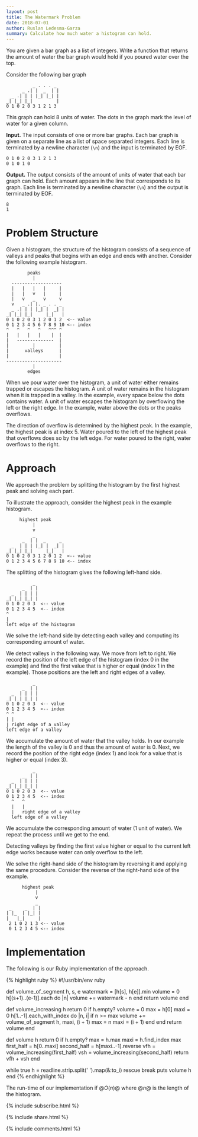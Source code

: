 ```yaml
---
layout: post
title: The Watermark Problem
date: 2018-07-01
author: Ruslan Ledesma-Garza
summary: Calculate how much water a histogram can hold.
---
```


You are given a bar graph as a list of integers.  Write a function
that returns the amount of water the bar graph would hold if you
poured water over the top.

Consider the following bar graph

```asciidoc
          _ . . . _
      _ .| |  _  | |
  _ .| | | |_| |_| |
_| |_| |_|         |
0 1 0 2 0 3 1 2 1 3
```

This graph can hold 8 units of water.  The dots in the graph mark
the level of water for a given column.

**Input.**
The input consists of one or more bar graphs.  Each bar graph is given
on a separate line as a list of space separated integers.  Each line
is terminated by a newline character (`\n`) and the input is
terminated by EOF.

```asciidoc
0 1 0 2 0 3 1 2 1 3
0 1 0 1 0
```

**Output.**
The output consists of the amount of units of water that each bar
graph can hold.  Each amount appears in the line that corresponds to
its graph.  Each line is terminated by a newline character (`\n`) and
the output is terminated by EOF.

```asciidoc
8
1
```

# Problem Structure

Given a histogram, the structure of the histogram consists of a
sequence of valleys and peaks that begins with an edge and ends with
another.  Consider the following example histogram.

```asciidoc
        peaks
          |
  -------------------
  |   |   |   |     |
  |   |   v   |     |
  |   v   _   v     v
  v   _ .| |. _ . . _
  _ .| | | |_| |  _| |
_| |_| |_|     |_|   |
0 1 0 2 0 3 1 2 0 1 2  <-- value
0 1 2 3 4 5 6 7 8 9 10 <-- index
^   ^   ^   ^   ^^^ ^
|   |   |   |    |  |
|   --------------  |
|         |         |
|      valleys      |
|                   |
---------------------
          |
        edges
```

When we pour water over the histogram, a unit of water either remains
trapped or escapes the histogram.  A unit of water remains in the
histogram when it is trapped in a valley.  In the example, every space
below the dots contains water.  A unit of water escapes the histogram
by overflowing the left or the right edge.  In the example, water
above the dots or the peaks overflows.

The direction of overflow is determined by the highest peak.  In the
example, the highest peak is at index 5.  Water poured to the left
of the highest peak that overflows does so by the left edge.  For
water poured to the right, water overflows to the right.

# Approach

We approach the problem by splitting the histogram by the first
highest peak and solving each part.

To illustrate the approach, consider the highest peak in the example
histogram. 

```asciidoc
     highest peak
          |
          v
          _
      _  | |  _     _
  _  | | | |_| |  _| |
_| |_| |_|     |_|   |
0 1 0 2 0 3 1 2 0 1 2  <-- value
0 1 2 3 4 5 6 7 8 9 10 <-- index
```

The splitting of the histogram gives the following left-hand side.

```asciidoc
          _
      _  | |
  _  | | | |
_| |_| |_| |
0 1 0 2 0 3  <-- value
0 1 2 3 4 5  <-- index
^
|
left edge of the histogram
```

We solve the left-hand side by detecting each valley and computing its
corresponding amount of water.

We detect valleys in the following way.  We move from left to right.
We record the position of the left edge of the histogram (index 0 in
the example) and find the first value that is higher or equal (index 1
in the example).  Those positions are the left and right edges of a
valley.

```asciidoc
          _
      _  | |
  _  | | | |
_| |_| |_| |
0 1 0 2 0 3  <-- value
0 1 2 3 4 5  <-- index
^ ^
| |
| right edge of a valley
left edge of a valley
```

We accumulate the amount of water that the valley holds.  In our
example the length of the valley is 0 and thus the amount of water
is 0.  Next, we record the position of the right edge (index 1) and
look for a value that is higher or equal (index 3).

```asciidoc
          _
      _  | |
  _  | | | |
_| |_| |_| |
0 1 0 2 0 3  <-- value
0 1 2 3 4 5  <-- index
  ^   ^
  |   |
  |   right edge of a valley
  left edge of a valley
```

We accumulate the corresponding amount of water (1 unit of water).  We
repeat the process until we get to the end.

Detecting valleys by finding the first value higher or equal to the
current left edge works because water can only overflow to the left.

We solve the right-hand side of the histogram by reversing it and
applying the same procedure.  Consider the reverse of the right-hand
side of the example.

```asciidoc
      highest peak
           |
           v
           _
 _     _  | |
| |_  | |_| |
|   |_|     |
 2 1 0 2 1 3 <-- value
 0 1 2 3 4 5 <-- index
```

# Implementation

The following is our Ruby implementation of the approach.

{% highlight ruby %}
#!/usr/bin/env ruby

def volume_of_segment h, s, e
  watermark = [h[s], h[e]].min
  volume = 0
  h[(s+1)..(e-1)].each do |n|
    volume += watermark - n
  end
  return volume
end

def volume_increasing h
  return 0 if h.empty?
  volume = 0
  max = h[0]
  maxi = 0
  h[1..-1].each_with_index do |n, i|
    if n >= max
      volume += volume_of_segment h, maxi, (i + 1)
      max = n
      maxi = (i + 1)
    end
  end
  return volume
end

def volume h
  return 0 if h.empty?
  max = h.max
  maxi = h.find_index max
  first_half = h[0..maxi]
  second_half = h[maxi..-1].reverse
  vfh = volume_increasing(first_half)
  vsh = volume_increasing(second_half)
  return vfh + vsh
end

while true
  h = readline.strip.split(' ').map(&:to_i) rescue break
  puts volume h
end
{% endhighlight %}

The run-time of our implementation if $@O(n)@$ where $@n@$ is the
length of the histogram.

{% include subscribe.html %}

{% include share.html %}

{% include comments.html %}
